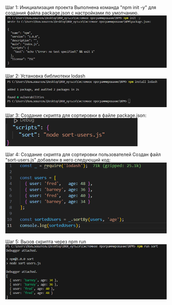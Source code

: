 Шаг 1: Инициализация проекта
Выполнена команда "npm init -y" для создания файла package.json с настройками по умолчанию.
![image](https://raw.githubusercontent.com/KolomoychenkoAlina107g2/-/main/NPM/%D1%88%D0%B0%D0%B31.png)

Шаг 2: Установка библиотеки lodash
![image](https://raw.githubusercontent.com/KolomoychenkoAlina107g2/-/main/NPM/%D1%88%D0%B0%D0%B32.png)

Шаг 3: Создание скрипта для сортировки
в файле package.json:
![image](https://raw.githubusercontent.com/KolomoychenkoAlina107g2/-/main/NPM/%D1%88%D0%B0%D0%B33.png)

Шаг 4: Создание скрипта для сортировки пользователей
Создан файл "sort-users.js" добавлен в него следующий код:
![image](https://raw.githubusercontent.com/KolomoychenkoAlina107g2/-/main/NPM/%D1%88%D0%B0%D0%B34.png)

Шаг 5: Вызов скрипта через npm run
![image](https://raw.githubusercontent.com/KolomoychenkoAlina107g2/-/main/NPM/%D1%88%D0%B0%D0%B35.png)